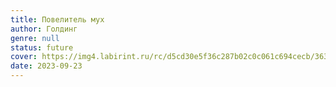 ```yaml
---
title: Повелитель мух
author: Голдинг
genre: null
status: future
cover: https://img4.labirint.ru/rc/d5cd30e5f36c287b02c0c061c694cecb/363x561q80/books43/420218/cover.png?1612956310
date: 2023-09-23
---
```


